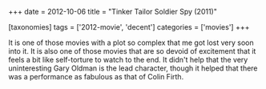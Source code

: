 +++
date = 2012-10-06
title = "Tinker Tailor Soldier Spy (2011)"

[taxonomies]
tags = ['2012-movie', 'decent']
categories = ['movies']
+++

It is one of those movies with a plot so complex that me got lost very
soon into it. It is also one of those movies that are so devoid of
excitement that it feels a bit like self-torture to watch to the end. It
didn\'t help that the very uninteresting Gary Oldman is the lead
character, though it helped that there was a performance as fabulous as
that of Colin Firth.
